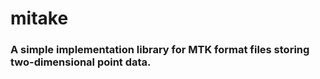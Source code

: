 # mitake
### A simple implementation library for MTK format files storing two-dimensional point data.